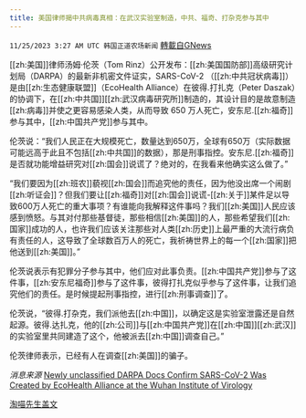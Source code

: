 ```yaml
---
title: 美国律师揭中共病毒真相：在武汉实验室制造，中共、福奇、打杂克参与其中
---
```

`11/25/2023 3:27 AM UTC 韩国正道农场新闻` [轉載自GNews](https://gnews.org/articles/2035083)

[[zh:美国]]律师汤姆·伦茨（Tom Rinz）公开发布：[[zh:美国国防部]]高级研究计划局（DARPA）的最新非机密文件证实，SARS-CoV-2 （[[zh:中共冠状病毒]]）是由[[zh:生态健康联盟]]（EcoHealth Alliance）在彼得.打扎克（Peter Daszak）的协调下，在[[zh:中共国]][[zh:武汉病毒研究所]]制造的，其设计目的是故意制造[[zh:病毒]]并使之更容易感染人类，从而导致 650 万人死亡，安东尼.[[zh:福奇]]参与其中，[[zh:中国共产党]]参与其中。

伦茨说：“我们人民正在大规模死亡，数量达到650万，全球有650万（实际数据可能远高于此且不包括[[zh:中共国]]的数据），那是刑事指控。安东尼.[[zh:福奇]]是否就功能增益研究对[[zh:国会]]说谎了？绝对的，在我看来他确实这么做了。”

“我们要因为[[zh:班农]]藐视[[zh:国会]]而追究他的责任，因为他没出席一个闹剧[[zh:听证会]]？但我们要让[[zh:福奇]]对[[zh:国会]]说谎\-[[zh:关于]]某件足以导致600万人死亡的重大事项？有谁能向我解释这件事吗？我们[[zh:美国]]人民应该感到愤怒。与其对付那些基督徒，那些相信[[zh:美国]]的人，那些希望我们[[zh:国家]]成功的人，也许我们应该关注那些对人类[[zh:历史]]上最严重的大流行病负有责任的人，这导致了全球数百万人的死亡，我祈祷世界上的每一个[[zh:国家]]把他送到[[zh:美国]]。”

伦茨说表示有犯罪分子参与其中，他们应对此事负责。[[zh:中国共产党]]参与了这件事，[[zh:安东尼福奇]]参与了这件事，彼得打扎克似乎参与了这件事，让我们追究他们的责任。是时候提起刑事指控，进行[[zh:刑事调查]]了。

伦茨说，“彼得.打杂克，我们派他去[[zh:中国]]，以确定这是实验室泄露还是自然起源。彼得.达扎克，他的[[zh:公司]]与[[zh:中国共产党]]在[[zh:中国]][[zh:武汉]]的实验室里共同建造了这个，他被派去[[zh:中国]]调查自己。”

伦茨律师表示，已经有人在调查[[zh:美国]]的骗子。

*消息来源*
[Newly unclassified DARPA Docs Confirm SARS-CoV-2 Was Created by EcoHealth Alliance at the Wuhan Institute of Virology](https://theleadingreport.com/newly-unclassified-darpa-docs-confirm-sars-cov-2-was-created-by-ecohealth-alliance-at-the-wuhan-institute-of-virology/)

[淘喵先生盖文](https://gettr.com/post/p2vb45pf9bd)


